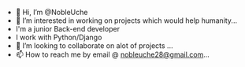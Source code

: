 - 👋 Hi, I’m @NobleUche
- 👀 I’m interested in working on projects which would help humanity...
-  I'm a junior Back-end developer
-  I work with Python/Django
- 💞️ I’m looking to collaborate on alot of projects ...
- 📫 How to reach me by email @ nobleuche28@gmail.com...

<!---
NobleUche/NobleUche is a ✨ special ✨ repository because its `README.md` (this file) appears on your GitHub profile.
You can click the Preview link to take a look at your changes.
--->
